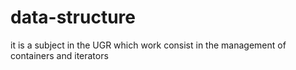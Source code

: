 # data-structure
it is a subject in the UGR which work consist in the management of containers and iterators
